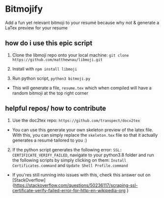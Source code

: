 # Bitmojify
Add a fun yet relevant bitmoji to your resumé because why not &amp; generate a LaTex preview for your resume 

## how do i use this epic script
1. Clone the libmoji repo onto your local machine: 
    `git clone https://github.com/matthewnau/libmoji.git`
    
2. Install with `npm install libmoji`
3. Run python script, `python3 bitmoji.py`
- This will generate a file, `resume.tex` which when compiled will have a random bitmoji at the top right corner 


## helpful repos/ how to contribute 
1. Use the doc2tex repo: `https://github.com/transpect/docx2tex`
- You can use this generate your own skeleton preview of the latex file. With this, you can simply replace the `skeleton.tex` file
so that it actually generates a resumé tailored to you :)

2. If the python script generates the following error: `SSL: CERTIFICATE_VERIFY_FAILED`, 
navigate to your python3.8 folder and run the following scripts by simply clicking on them:
`Install Certificates.command` and
`Update Shell Profile.command`

- If you'res still running into issues with this, check this answer out on [StackOverflow] {https://stackoverflow.com/questions/50236117/scraping-ssl-certificate-verify-failed-error-for-http-en-wikipedia-org
} 


